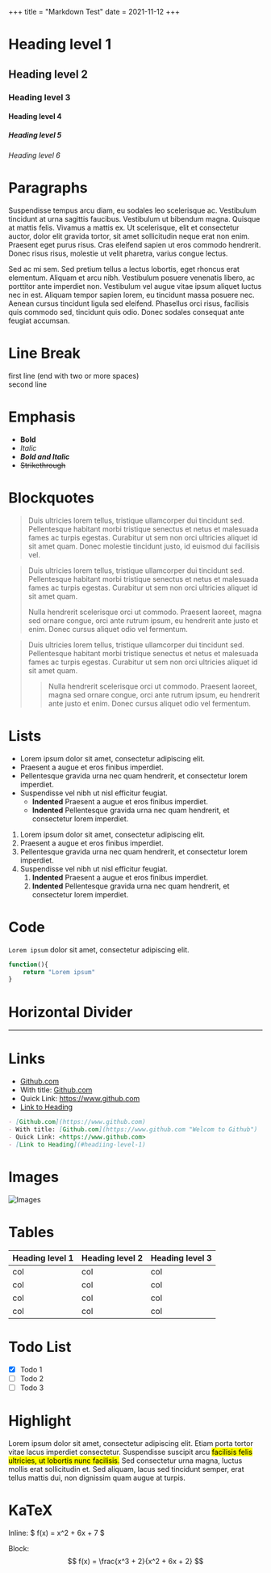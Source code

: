 +++
title = "Markdown Test"
date = 2021-11-12
+++

# Heading level 1

## Heading level 2

### Heading level 3

#### Heading level 4

##### Heading level 5

###### Heading level 6

# Paragraphs

Suspendisse tempus arcu diam, eu sodales leo scelerisque ac. Vestibulum tincidunt at urna sagittis faucibus. Vestibulum ut bibendum magna. Quisque at mattis felis. Vivamus a mattis ex. Ut scelerisque, elit et consectetur auctor, dolor elit gravida tortor, sit amet sollicitudin neque erat non enim. Praesent eget purus risus. Cras eleifend sapien ut eros commodo hendrerit. Donec risus risus, molestie ut velit pharetra, varius congue lectus.

Sed ac mi sem. Sed pretium tellus a lectus lobortis, eget rhoncus erat elementum. Aliquam et arcu nibh. Vestibulum posuere venenatis libero, ac porttitor ante imperdiet non. Vestibulum vel augue vitae ipsum aliquet luctus nec in est. Aliquam tempor sapien lorem, eu tincidunt massa posuere nec. Aenean cursus tincidunt ligula sed eleifend. Phasellus orci risus, facilisis quis commodo sed, tincidunt quis odio. Donec sodales consequat ante feugiat accumsan.

# Line Break

first line (end with two or more spaces)  
second line

# Emphasis

- **Bold**
- _Italic_
- **_Bold and Italic_**
- ~~Strikethrough~~

# Blockquotes

> Duis ultricies lorem tellus, tristique ullamcorper dui tincidunt sed. Pellentesque habitant morbi tristique senectus et netus et malesuada fames ac turpis egestas. Curabitur ut sem non orci ultricies aliquet id sit amet quam. Donec molestie tincidunt justo, id euismod dui facilisis vel. 

> Duis ultricies lorem tellus, tristique ullamcorper dui tincidunt sed. Pellentesque habitant morbi tristique senectus et netus et malesuada fames ac turpis egestas. Curabitur ut sem non orci ultricies aliquet id sit amet quam.
>
> Nulla hendrerit scelerisque orci ut commodo. Praesent laoreet, magna sed ornare congue, orci ante rutrum ipsum, eu hendrerit ante justo et enim. Donec cursus aliquet odio vel fermentum.

> Duis ultricies lorem tellus, tristique ullamcorper dui tincidunt sed. Pellentesque habitant morbi tristique senectus et netus et malesuada fames ac turpis egestas. Curabitur ut sem non orci ultricies aliquet id sit amet quam.
>
> > Nulla hendrerit scelerisque orci ut commodo. Praesent laoreet, magna sed ornare congue, orci ante rutrum ipsum, eu hendrerit ante justo et enim. Donec cursus aliquet odio vel fermentum.

# Lists

- Lorem ipsum dolor sit amet, consectetur adipiscing elit.
- Praesent a augue et eros finibus imperdiet.
- Pellentesque gravida urna nec quam hendrerit, et consectetur lorem imperdiet.
- Suspendisse vel nibh ut nisl efficitur feugiat.
  - **Indented** Praesent a augue et eros finibus imperdiet.
  - **Indented** Pellentesque gravida urna nec quam hendrerit, et consectetur lorem imperdiet.

1. Lorem ipsum dolor sit amet, consectetur adipiscing elit.
2. Praesent a augue et eros finibus imperdiet.
3. Pellentesque gravida urna nec quam hendrerit, et consectetur lorem imperdiet.
4. Suspendisse vel nibh ut nisl efficitur feugiat.
   1. **Indented** Praesent a augue et eros finibus imperdiet.
   2. **Indented** Pellentesque gravida urna nec quam hendrerit, et consectetur lorem imperdiet.

# Code

`Lorem ipsum` dolor sit amet, consectetur adipiscing elit.

```js
function(){
    return "Lorem ipsum"
}
```

# Horizontal Divider

---

# Links

- [Github.com](https://www.github.com)
- With title: [Github.com](https://www.github.com "Welcom to Github")
- Quick Link: <https://www.github.com>
- [Link to Heading](#heading-level-1)

```md
- [Github.com](https://www.github.com)
- With title: [Github.com](https://www.github.com "Welcom to Github")
- Quick Link: <https://www.github.com>
- [Link to Heading](#headiing-level-1)
```

# Images

![Images](/posts/with-image/mel-3IA4-tUDyKI-unsplash.webp)

# Tables 

| Heading level 1 | Heading level 2 | Heading level 3 |
| --------------- | --------------- | --------------- |
| col             | col             | col             |
| col             | col             | col             |
| col             | col             | col             |
| col             | col             | col             |

# Todo List

- [x] Todo 1
- [ ] Todo 2
- [ ] Todo 3

# Highlight

Lorem ipsum dolor sit amet, consectetur adipiscing elit. Etiam porta tortor vitae lacus imperdiet consectetur. Suspendisse suscipit arcu <mark>facilisis felis ultricies, ut lobortis nunc facilisis.</mark> Sed consectetur urna magna, luctus mollis erat sollicitudin et. Sed aliquam, lacus sed tincidunt semper, erat tellus mattis dui, non dignissim quam augue at turpis.

# KaTeX 

Inline: $ f(x) = x^2 + 6x + 7 $

Block: $$ f(x) = \frac{x^3 + 2}{x^2 + 6x + 2} $$